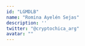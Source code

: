 ```yaml
---
id: "LGMDLB"
name: "Romina Ayelén Sejas"
description: ''
twitter: "@cryptochica_arg"
avatar: ""
---
```

